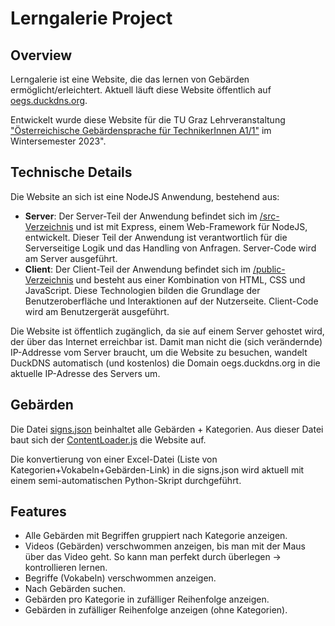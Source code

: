 # Lerngalerie Project

## Overview

Lerngalerie ist eine Website, die das lernen von Gebärden ermöglicht/erleichtert. Aktuell läuft diese Website öffentlich auf [oegs.duckdns.org](https://oegs.duckdns.org).

Entwickelt wurde diese Website für die TU Graz Lehrveranstaltung ["Österreichische Gebärdensprache für TechnikerInnen A1/1"](https://www.tugraz.at/studium/studieren-an-der-tu-graz/studierende/sprachen-lernen-an-der-tu-graz/sprachangebot) im Wintersemester 2023".

## Technische Details

Die Website an sich ist eine NodeJS Anwendung, bestehend aus:

- **Server**: Der Server-Teil der Anwendung befindet sich im [/src-Verzeichnis](./src/) und ist mit Express, einem Web-Framework für NodeJS, entwickelt. Dieser Teil der Anwendung ist verantwortlich für die Serverseitige Logik und das Handling von Anfragen. Server-Code wird am Server ausgeführt.
- **Client**: Der Client-Teil der Anwendung befindet sich im [/public-Verzeichnis](./public/) und besteht aus einer Kombination von HTML, CSS und JavaScript. Diese Technologien bilden die Grundlage der Benutzeroberfläche und Interaktionen auf der Nutzerseite. Client-Code wird am Benutzergerät ausgeführt.

Die Website ist öffentlich zugänglich, da sie auf einem Server gehostet wird, der über das Internet erreichbar ist. Damit man nicht die (sich verändernde) IP-Addresse vom Server braucht, um die Website zu besuchen, wandelt DuckDNS automatisch (und kostenlos) die Domain oegs.duckdns.org in die aktuelle IP-Adresse des Servers um.

## Gebärden

Die Datei [signs.json](./public/signs.json) beinhaltet alle Gebärden + Kategorien. Aus dieser Datei baut sich der [ContentLoader.js](./public/js/ContentLoader.js) die Website auf.

Die konvertierung von einer Excel-Datei (Liste von Kategorien+Vokabeln+Gebärden-Link) in die signs.json wird aktuell mit einem semi-automatischen Python-Skript durchgeführt.

## Features

- Alle Gebärden mit Begriffen gruppiert nach Kategorie anzeigen.
- Videos (Gebärden) verschwommen anzeigen, bis man mit der Maus über das Video geht. So kann man perfekt durch überlegen -> kontrollieren lernen.
- Begriffe (Vokabeln) verschwommen anzeigen.
- Nach Gebärden suchen.
- Gebärden pro Kategorie in zufälliger Reihenfolge anzeigen.
- Gebärden in zufälliger Reihenfolge anzeigen (ohne Kategorien).
